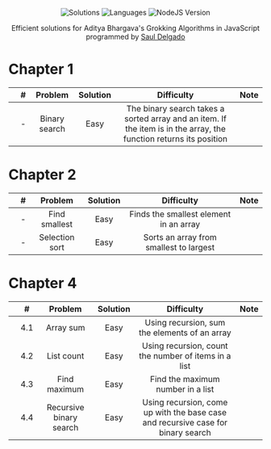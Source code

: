 <p align="center">
  <img alt="Solutions" src="https://img.shields.io/badge/Solutions-7-brightgreen.svg?longCache=true&style=for-the-badge">
  <img alt="Languages" src="https://img.shields.io/badge/Languages-JavaScript-brightgreen.svg?longCache=true&style=for-the-badge">
  <img alt="NodeJS Version" src="https://img.shields.io/node/v/carbon.svg?style=for-the-badge">
</p>
<p align="center">
  Efficient solutions for Aditya Bhargava's Grokking Algorithms in JavaScript programmed by <a alt="Saul Delgado" href="https://www.sauldelgado.net">Saul Delgado</a>
</p>

# Chapter 1
|   | #   | Problem         | Solution | Difficulty | Note |
|-- |:---:|:---------------:|:--------:|:----------:|:----:|
| | - | Binary search | Easy | The binary search takes a sorted array and an item. If the item is in the array, the function returns its position | |

# Chapter 2
|   | #   | Problem         | Solution | Difficulty | Note |
|-- |:---:|:---------------:|:--------:|:----------:|:----:|
| | - | Find smallest | Easy | Finds the smallest element in an array | |
| | - | Selection sort | Easy | Sorts an array from smallest to largest | |

# Chapter 4
|   | #   | Problem         | Solution | Difficulty | Note |
|-- |:---:|:---------------:|:--------:|:----------:|:----:|
| | 4.1 | Array sum | Easy | Using recursion, sum the elements of an array | |
| | 4.2 | List count | Easy | Using recursion, count the number of items in a list | |
| | 4.3 | Find maximum | Easy | Find the maximum number in a list | |
| | 4.4 | Recursive binary search | Easy | Using recursion, come up with the base case and recursive case for binary search | |
